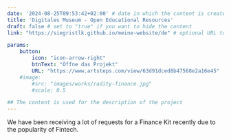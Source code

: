 ```yaml
---
date: '2024-08-25T09:53:42+02:00' # date in which the content is created - defaults to "today"
title: 'Digitales Museum - Open Educational Resources'
draft: false # set to "true" if you want to hide the content 
link: "https://siegristlk.github.io/meine-website/de" # optional URL to link the logo to

params:
    button:
        icon: "icon-arrow-right"
        btnText: "Öffne das Projekt"
        URL: "https://www.artsteps.com/view/63d91dced8b47568e2a16e45"
    #image:
        #src: "images/works/radity-finance.jpg"
        #scale: 0.5

## The content is used for the description of the project
---
```


We have been receiving a lot of requests for a Finance Kit recently due to the popularity of Fintech.
